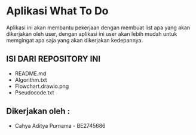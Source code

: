 # Aplikasi What To Do

Aplikasi ini akan membantu pekerjaan dengan membuat list apa yang akan dikerjakan oleh user,
dengan aplikasi ini user akan lebih mudah untuk memgingat apa saja yang akan dikerjakan kedepannya. 

## ISI DARI REPOSITORY INI
- README.md
- Algorithm.txt
- Flowchart.drawio.png
- Pseudocode.txt

## Dikerjakan oleh :
- Cahya Aditya Purnama - BE2745686